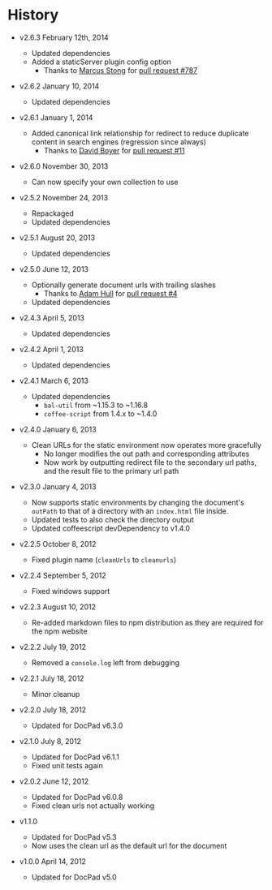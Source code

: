 # History

- v2.6.3 February 12th, 2014
	- Updated dependencies
	- Added a staticServer plugin config option
		- Thanks to [Marcus Stong](https://github.com/stongo) for [pull request #787](https://github.com/docpad/docpad-plugin-cleanurls/pull/14)

- v2.6.2 January 10, 2014
	- Updated dependencies

- v2.6.1 January 1, 2014
	- Added canonical link relationship for redirect to reduce duplicate content in search engines (regression since always)
		- Thanks to [David Boyer](https://github.com/misterdai) for [pull request #11](https://github.com/docpad/docpad-plugin-cleanurls/pull/11)

- v2.6.0 November 30, 2013
	- Can now specify your own collection to use

- v2.5.2 November 24, 2013
	- Repackaged
	- Updated dependencies

- v2.5.1 August 20, 2013
	- Updated dependencies

- v2.5.0 June 12, 2013
	- Optionally generate document urls with trailing slashes
		- Thanks to [Adam Hull](https://github.com/hurrymaplelad) for [pull request #4](https://github.com/docpad/docpad-plugin-cleanurls/pull/4)
	- Updated dependencies

- v2.4.3 April 5, 2013
	- Updated dependencies

- v2.4.2 April 1, 2013
	- Updated dependencies

- v2.4.1 March 6, 2013
	- Updated dependencies
		-  `bal-util` from ~1.15.3 to ~1.16.8
		-  `coffee-script` from 1.4.x to ~1.4.0

- v2.4.0 January 6, 2013
	- Clean URLs for the static environment now operates more gracefully
		- No longer modifies the out path and corresponding attributes
		- Now work by outputting redirect file to the secondary url paths, and the result file to the primary url path

- v2.3.0 January 4, 2013
	- Now supports static environments by changing the document's `outPath` to that of a directory with an `index.html` file inside.
	- Updated tests to also check the directory output
	- Updated coffeescript devDependency to v1.4.0

- v2.2.5 October 8, 2012
	- Fixed plugin name (`cleanUrls` to `cleanurls`)

- v2.2.4 September 5, 2012
	- Fixed windows support

- v2.2.3 August 10, 2012
	- Re-added markdown files to npm distribution as they are required for the npm website

- v2.2.2 July 19, 2012
	- Removed a `console.log` left from debugging

- v2.2.1 July 18, 2012
	- Minor cleanup

- v2.2.0 July 18, 2012
	- Updated for DocPad v6.3.0

- v2.1.0 July 8, 2012
	- Updated for DocPad v6.1.1
	- Fixed unit tests again

- v2.0.2 June 12, 2012
	- Updated for DocPad v6.0.8
	- Fixed clean urls not actually working

- v1.1.0
	- Updated for DocPad v5.3
	- Now uses the clean url as the default url for the document

- v1.0.0 April 14, 2012
	- Updated for DocPad v5.0
